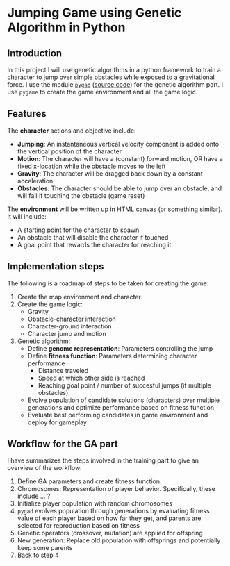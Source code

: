 # Jumping Game using Genetic Algorithm in Python

## Introduction
In this project I will use genetic algorithms in a python framework to train a character to jump over simple obstacles while exposed to a gravitational force. I use the module [`pygad`](https://pygad.readthedocs.io/en/latest/) ([source code](https://github.com/ahmedfgad/GeneticAlgorithmPython)) for the genetic algorithm part. I use `pygame` to create the game environment and all the game logic.

## Features
The **character** actions and objective include:
- **Jumping**: An instantaneous vertical velocity component is added onto the vertical position of the character
- **Motion**: The character will have a (constant) forward motion, OR have a fixed x-location while the obstacle moves to the left
- **Gravity**: The character will be dragged back down by a constant acceleration
- **Obstacles**: The character should be able to jump over an obstacle, and will fail if touching the obstacle (game reset)

The **environment** will be written up in HTML canvas (or something similar). It will include:
- A starting point for the character to spawn
- An obstacle that will disable the character if touched
- A goal point that rewards the character for reaching it

## Implementation steps
The following is a roadmap of steps to be taken for creating the game:
1. Create the map environment and character
2. Create the game logic: 
   - Gravity 
   - Obstacle-character interaction
   - Character-ground interaction
   - Character jump and motion
3. Genetic algorithm:
   - Define **genome representation**: Parameters controlling the jump
   - Define **fitness function**: Parameters determining character performance
     - Distance traveled
     - Speed at which other side is reached
     - Reaching goal point / number of succesful jumps (if multiple    obstacles)
   - Evolve population of candidate solutions (characters) over multiple generations and optimize performance based on fitness function
   - Evaluate best performing candidates in game environment and deploy for  gameplay

## Workflow for the GA part
I have summarizes the steps involved in the training part to give an overview of the workflow:
1. Define GA parameters and create fitness function
2. Chromosomes: Representation of player behavior. Specifically, these include ... ?
3. Initialize player population with random chromosomes
4. `pygad` evolves population through generations by evaluating fitness value of each player based on how far they get, and parents are selected for reproduction based on fitness
5. Genetic operators (crossover, mutation) are applied for offspring
6. New generation: Replace old population with offsprings and potentially keep some parents
7. Back to step 4
